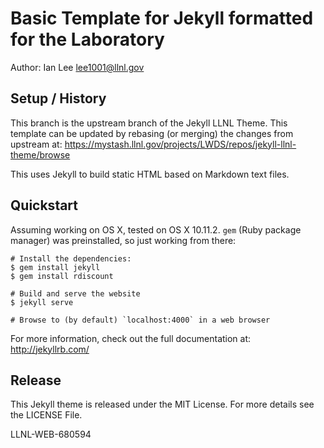 Basic Template for Jekyll formatted for the Laboratory
======================================================

Author: Ian Lee <lee1001@llnl.gov>

## Setup / History

This branch is the upstream branch of the Jekyll LLNL Theme. This template can
be updated by rebasing (or merging) the changes from upstream at:
https://mystash.llnl.gov/projects/LWDS/repos/jekyll-llnl-theme/browse

This uses Jekyll to build static HTML based on Markdown text files.

## Quickstart

Assuming working on OS X, tested on OS X 10.11.2. `gem` (Ruby package manager)
was preinstalled, so just working from there:

    # Install the dependencies:
    $ gem install jekyll
    $ gem install rdiscount

    # Build and serve the website
    $ jekyll serve

    # Browse to (by default) `localhost:4000` in a web browser

For more information, check out the full documentation at: http://jekyllrb.com/

## Release

This Jekyll theme is released under the MIT License. For more details see the
LICENSE File.

LLNL-WEB-680594

